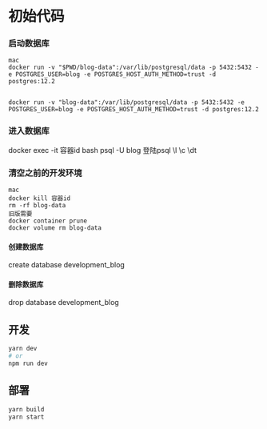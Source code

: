 # 初始代码

### 启动数据库
```
mac 
docker run -v "$PWD/blog-data":/var/lib/postgresql/data -p 5432:5432 -e POSTGRES_USER=blog -e POSTGRES_HOST_AUTH_METHOD=trust -d postgres:12.2


docker run -v "blog-data":/var/lib/postgresql/data -p 5432:5432 -e POSTGRES_USER=blog -e POSTGRES_HOST_AUTH_METHOD=trust -d postgres:12.2
```
### 进入数据库
docker exec -it 容器id bash
psql -U blog 登陆psql
\l \c \dt

### 清空之前的开发环境
```
mac
docker kill 容器id
rm -rf blog-data
旧版需要
docker container prune
docker volume rm blog-data
```


#### 创建数据库
create database development_blog
#### 删除数据库
drop database development_blog

## 开发

```bash
yarn dev
# or
npm run dev
```

## 部署

```bash 
yarn build
yarn start
```


